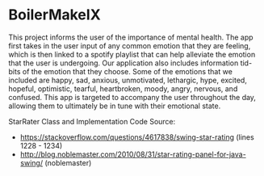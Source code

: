 # BoilerMakeIX

This project informs the user of the importance of mental health. The app first takes in the user input of any common emotion that they are feeling, which is then linked to a spotify playlist that can help alleviate the emotion that the user is undergoing. Our application also includes information tid-bits of the emotion that they choose. Some of the emotions that we included are happy, sad, anxious, unmotivated, lethargic, hype, excited, hopeful, optimistic, tearful, heartbroken, moody, angry, nervous, and confused. This app is targeted to accompany the user throughout the day, allowing them to ultimately be in tune with their emotional state.

StarRater Class and Implementation Code Source:
- https://stackoverflow.com/questions/4617838/swing-star-rating (lines 1228 - 1234)
- http://blog.noblemaster.com/2010/08/31/star-rating-panel-for-java-swing/ (noblemaster)
